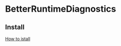 # BetterRuntimeDiagnostics

## Install
[How to istall](https://github.com/uurha/BetterPluginCollection/wiki/How-to-install)
